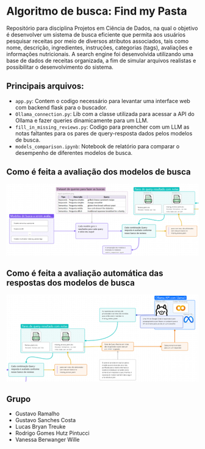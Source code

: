 # Algoritmo de busca: Find my Pasta
Repositório para disciplina Projetos em Ciência de Dados, na qual o objetivo é desenvolver um sistema de busca eficiente que permita aos usuários pesquisar receitas por meio de diversos atributos associados, tais como nome, descrição, ingredientes, instruções, categorias (tags), avaliações e informações nutricionais. A search engine foi desenvolvida utilizando uma base de dados de receitas organizada, a fim de simular arquivos realistas e possibilitar o desenvolvimento do sistema. 

## Principais arquivos:
 - ```app.py```: Contem o codigo necessário para levantar uma interface web com backend flask para o buscador.
 - ```Ollama_connection.py```: Lib com a classe utilizada para acessar a API do Ollama e fazer queries dinamicamente para um LLM.
 - ```fill_in_missing_reviews.py```: Codigo para preencher com um LLM as notas faltantes para os pares de query-resposta dados pelos modelos de busca.
 - ```models_comparison.ipynb```: Notebook de relatório para comparar o desempenho de diferentes modelos de busca.

## Como é feita a avaliação dos modelos de busca
![Evaluating models diagram](static/evaluating%20search%20models.png)

## Como é feita a avaliação automática das respostas dos modelos de busca
![Generative grading diagram](static/auto%20grading%20recipes%20by%20query.png)


## Grupo
- Gustavo Ramalho
- Gustavo Sanches Costa
- Lucas Bryan Treuke
- Rodrigo Gomes Hutz Pintucci
- Vanessa Berwanger Wille
